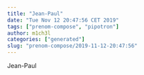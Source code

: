 ```yaml
---
title: "Jean-Paul"
date: "Tue Nov 12 20:47:56 CET 2019"
tags: ["prenom-compose", "pipotron"]
author: m1ch3l
categories: ["generated"]
slug: "prenom-compose/2019-11-12-20:47:56"
---
```


Jean-Paul
